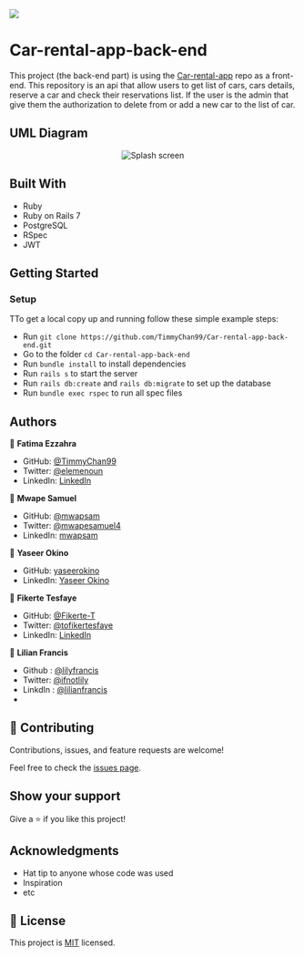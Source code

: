 ![](https://img.shields.io/badge/Microverse-blueviolet)

# Car-rental-app-back-end
  This project (the back-end part) is using the [Car-rental-app](https://github.com/Mwapsam/Car-rental-app) repo as a front-end.
  This repository is an api that allow users to get list of cars, cars details, reserve a car and check their reservations list. If the user is the admin that give them the authorization to delete from or add a new car to the list of car. 
  
## UML Diagram

<p align="center">
  <img src="https://user-images.githubusercontent.com/92228303/173352568-22c67faa-d475-4a90-9d28-a39926b85420.svg" alt="Splash screen" />
</p>

## Built With

- Ruby
- Ruby on Rails 7
- PostgreSQL
- RSpec
- JWT

## Getting Started

### **Setup**
TTo get a local copy up and running follow these simple example steps:

- Run `git clone https://github.com/TimmyChan99/Car-rental-app-back-end.git`
- Go to the folder `cd Car-rental-app-back-end`
- Run `bundle install` to install dependencies
- Run `rails s` to start the server
- Run `rails db:create` and `rails db:migrate` to set up the database
- Run `bundle exec rspec` to run  all spec files 

## Authors

👤 **Fatima Ezzahra**

- GitHub: [@TimmyChan99](https://github.com/TimmyChan99)
- Twitter: [@elemenoun](https://twitter.com/elemenoun)
- LinkedIn: [LinkedIn](https://www.linkedin.com/in/fatima-ezzahra-elemenoun-020841225/)

👤 **Mwape Samuel**

- GitHub: [@mwapsam](https://github.com/Mwapsam)
- Twitter: [@mwapesamuel4](https://twitter.com/mwapesamuel4)
- LinkedIn: [mwapsam](https://www.linkedin.com/in/mwapsam/)


👤 **Yaseer Okino**

- GitHub: [yaseerokino](https://github.com/yaseerokino)
- LinkedIn: [Yaseer Okino](https://linkedin.com/in/yaseerokino)


👤 **Fikerte Tesfaye** 

- GitHub: [@Fikerte-T](https://github.com/Fikerte-T)
- Twitter: [@tofikertesfaye](https://twitter.com/tofikertesfaye)
- LinkedIn: [LinkedIn](https://www.linkedin.com/in/fikerte-tesfaye-a68337216/)

👤 **Lilian Francis**

- Github : [@lilyfrancis](https://github.com/lilyfrancis)
- Twitter: [@ifnotlily](https://twitter.com/ifnotlily)
- LinkdIn : [@lilianfrancis](https://www.linkedin.com/in/lilianfrancis/)
- 

## 🤝 Contributing

Contributions, issues, and feature requests are welcome!

Feel free to check the [issues page](../../issues/).

## Show your support

Give a ⭐️ if you like this project!

## Acknowledgments

- Hat tip to anyone whose code was used
- Inspiration
- etc

## 📝 License

This project is [MIT](./MIT.md) licensed.
